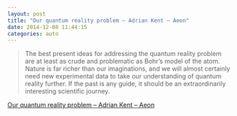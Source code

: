```yaml
---
layout: post
title: "Our quantum reality problem – Adrian Kent – Aeon"
date: 2014-12-08 11:44:15
categories: auto
---
```


> The best present ideas for addressing the quantum reality problem are at least as crude and problematic as Bohr’s model of the atom. Nature is far richer than our imaginations, and we will almost certainly need new experimental data to take our understanding of quantum reality further. If the past is any guide, it should be an extraordinarily interesting scientific journey.

 <!-- --> 

[Our quantum reality problem – Adrian Kent – Aeon](http://aeon.co/magazine/science/our-quantum-reality-problem/)